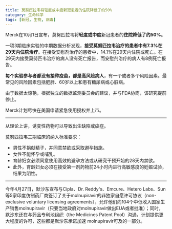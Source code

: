 ```yaml
---
title: 莫努匹拉韦将轻度或中度新冠患者的住院降低了约50%
category: 生命科学
tags: [新冠, 生物, 病毒]
---
```


Merck在10月1日宣布，莫努匹拉韦将**轻度或中度**新冠患者的**住院降低了约50%**。<!--more-->

一项3期临床实验的中期数据分析发现，**接受莫努匹拉韦治疗的患者中有7.3%在29天内住院治疗**。在接受安慰剂治疗的患者中，14.1%在29天内住院或死亡。在29天内接受莫努匹韦治疗的病人没有死亡报告，而安慰剂治疗的病人有8例死亡报告。

**每个实验参与者都没有接种疫苗，都是高风险病人**，有一个或者多个风险因素。最常见的风险因素包括肥胖、60岁以上和患有糖尿病或心脏病。

由于数据太惊艳，根据独立的数据监测委员会的建议，并与FDA协商，该研究提前停止。

Merck计划尽快在美国申请紧急使用授权并上市。

-----
从理论上讲，诱变性药物可以导致出生缺陷或癌症。

莫努匹拉韦三期临床的纳入标准要求：
- 男性不捐献精子，并同意禁欲或采取避孕措施。
- 女性不能怀孕或哺乳。
- 育龄妇女必须同意使用高效的避孕方法或从研究干预开始的28天内禁欲。
- 此外，育龄妇女必须在接受第一剂药物前24小时内进行高敏感度的妊娠试验，结果为阴性。

-----

今年4月27日，默沙东宣布与Cipla、Dr. Reddy's、Emcure、Hetero Labs、Sun等5家印度仿制药厂商签订了关于molnupiravir的非独家自愿许可协议（non-exclusive voluntary licensing agreements），允许他们向104个中低收入国家生产销售molnupiravir（只要当地政府对molnupiravir做出EUA或者批准）；同时，默沙东还在与药品专利池组织（the Medicines Patent Pool）沟通，计划提供更大程度的许可，这些都是默沙东承诺加速 molnupiravir可及的一部分。

